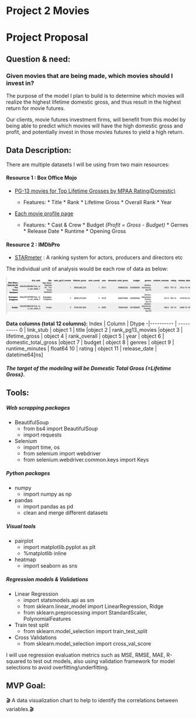 # Project 2 Movies   
# Project Proposal


## Question & need:

### Given movies that are being made, which movies should I invest in?

The purpose of the model I plan to build is to determine which movies will realize the highest lifetime domestic gross, and thus result in the highest return for movie futures.   

Our clients, movie futures investment firms, will benefit from this model by being able to predict which movies will have the high domestic gross and profit, and potentially invest in those movies futures to yield a high return.


## Data Description:


There are multiple datasets I will be using from two main resources:

#### Resource  1 : Box Office Mojo
   - [PG-13 movies for Top Lifetime Grosses by MPAA Rating(Domestic)](https://www.boxofficemojo.com/chart/mpaa_title_lifetime_gross/?by_mpaa=PG-13)
   		- Features:
   					* Title
   					* Rank
   					* Lifetime Gross
   					* Overall Rank
   					* Year

   - [Each movie profile page](https://www.boxofficemojo.com/title/tt2488496/?ref_=bo_cso_table_1)
   		- Features:
   					* Cast & Crew
   					* Budget _(Profit = Gross - Budget)_
   					* Gernes
   					* Release Date
   					* Runtime
                                        * Opening Gross


#### Resource 2 :  IMDbPro

   - [STARmeter](https://pro.imdb.com/discover/people?profession=actor&sortOrder=STARMETER_ASC&ref_=nm_nv_ppl_tsm&pageNumber=1) : A ranking system for actors, producers and directors etc



The individual unit of analysis would be each row of data as below:


<img src="https://github.com/SYNYC/2_Project_Movies/blob/main/charts/df%20head.png">




**Data columns  (total 12 columns):**
  Index |  Column |   Dtype
-|---------- | ----------
 0 |  link_stub  |  object
 1  | title    |object
 2  | rank_pg13_movies  |object
 3  | lifetime_gross |  object
 4  | rank_overall | object
 5  | year  | object
 6  | domestic_total_gross  |object
 7  | budget |    object
 8  | genres    |  object
 9  | runtime_minutes  | float64
 10 | rating     | object
 11 | release_date  | datetime64[ns]


##### The target of the modeling will be Domestic Total Gross (=Lifetime Gross}.


## Tools:
##### Web scrapping packages
- BeautifulSoup
    * from bs4 import BeautifulSoup
    * import requests
- Selenium
	* import time, os
	* from selenium import webdriver
	* from selenium.webdriver.common.keys import Keys

##### Python packages
- numpy
	* import numpy as np
- pandas
    * import pandas as pd
    * clean and merge different datasets

##### Visual tools
- pairplot
    * import matplotlib.pyplot as plt
    * %matplotlib inline
- heatmap
    * import seaborn as sns

##### Regression models & Validations
- Linear Regression
    * import statsmodels.api as sm
    * from sklearn.linear_model import LinearRegression, Ridge
    * from sklearn.preprocessing import StandardScaler, PolynomialFeatures
- Train test split
	* from sklearn.model_selection import train_test_split
- Cross Validations
	* from sklearn.model_selection import cross_val_score


I will use regression evaluation metrics such as MSE, RMSE, MAE, R-squared to test out models, also using validation framework for model selections to avoid overfitting/underfitting.


## MVP Goal:

🎬 A data visualization chart to help to identify the correlations between variables.🎬
